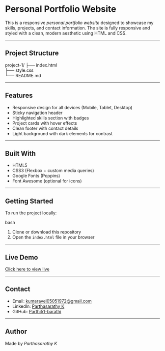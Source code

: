 # Personal Portfolio Website

This is a responsive *personal portfolio website* designed to showcase my skills, projects, and contact information. The site is fully responsive and styled with a clean, modern aesthetic using HTML and CSS.

---

## Project Structure


project-1/
├── index.html        
├── style.css         
└── README.md         


---

## Features

- Responsive design for all devices (Mobile, Tablet, Desktop)
- Sticky navigation header
- Highlighted skills section with badges
- Project cards with hover effects
- Clean footer with contact details
- Light background with dark elements for contrast

---

## Built With

- HTML5
- CSS3 (Flexbox + custom media queries)
- Google Fonts (Poppins)
- Font Awesome (optional for icons)

---

## Getting Started

To run the project locally:

bash
1. Clone or download this repository
2. Open the `index.html` file in your browser

---

## Live Demo

[Click here to view live](https://parthi51-barathi.github.io/TS-portfolio/)  

---

## Contact

- Email: [kumaravel05051972@gmail.com](kumaravel05051972@gmail.com)
- LinkedIn: [Parthasarathy K](https://www.linkedin.com/in/parthasarathy-k-39927728a/)
- GitHub: [Parthi51-barathi](https://github.com/Parthi51-barathi)

---

## Author

Made by *Parthasarathy K*  
